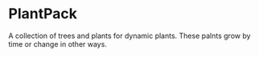 PlantPack
=========

A collection of trees and plants for dynamic plants. These palnts grow by time or change in other ways.
